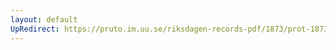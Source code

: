 ```yaml
---
layout: default
UpRedirect: https://pruto.im.uu.se/riksdagen-records-pdf/1873/prot-1873--fk--402/prot-1873--fk--402_023.pdf
---
```

